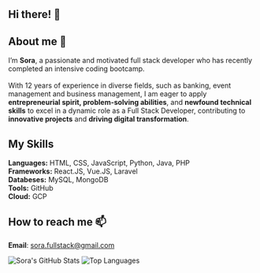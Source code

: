 ## Hi there! 👋 

## About me 🚀
I’m **Sora**, a passionate and motivated full stack developer who has recently completed an intensive coding bootcamp. <br><br>
With 12 years of experience in diverse fields, such as banking, event management and business management, I am eager to apply **entrepreneurial spirit, problem-solving abilities**, and **newfound technical skills** to excel in a dynamic role as a Full Stack Developer, contributing to **innovative projects** and **driving digital transformation**.

## My Skills
**Languages:** HTML, CSS, JavaScript, Python, Java, PHP<br>
**Frameworks:** React.JS, Vue.JS, Laravel<br>
**Databeses:** MySQL, MongoDB<br>
**Tools:** GitHub<br>
**Cloud:** GCP<br>

## How to reach me 📫
**Email**: sora.fullstack@gmail.com

![Sora's GitHub Stats](https://github-readme-stats.vercel.app/api?username=codeWithSora&show_icons=true&theme=radical)
![Top Languages](https://github-readme-stats.vercel.app/api/top-langs/?username=codeWithSora&layout=compact&theme=radical)


<!---
codeWithSora/codeWithSora is a ✨ special ✨ repository because its `README.md` (this file) appears on your GitHub profile.
You can click the Preview link to take a look at your changes.
--->
